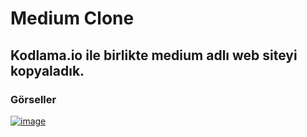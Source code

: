 # Medium Clone
## Kodlama.io ile birlikte medium adlı web siteyi kopyaladık.
### Görseller
[![image](https://r.resimlink.com/UvkGclwZN.png)](https://resimlink.com/UvkGclwZN)
